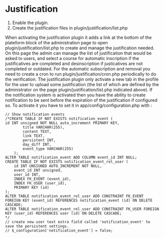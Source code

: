 Justification
==============

1. Enable the plugin.
2. Create the justification files in plugin/justification/list.php


When activating the justification plugin it adds a link at the bottom of the plateform block of the administration page to open plugin/justification/list.php to create and manage the justification needed.
On this page the admin can manage the list of justification that would be asked to users, and select a course for automatic inscription if the justificatives are completed and desinscription if justicatives are not completed or outdated. For the automatic subscription and removal you need to create a cron to run plugin/justification/cron.php periodically to do the verification.
The justification plugin only activate a new tab in the profile for the user to upload some justification (the list of which are defined by the administrator on the page plugin/justification/list.php indicated above).
If the notification system is activated then you have the ability to create notification to be sent before the expiration of the justification if configured so.
To activate it you have to set it in app/config/configuration.php with :
```
// Show notification events
/*CREATE TABLE IF NOT EXISTS notification_event (
id INT unsigned NOT NULL auto_increment PRIMARY KEY,
        title VARCHAR(255),
        content TEXT,
        link TEXT,
        persistent INT,
        day_diff INT,
        event_type VARCHAR(255)
    );
ALTER TABLE notification_event ADD COLUMN event_id INT NULL;
CREATE TABLE IF NOT EXISTS notification_event_rel_user (
    id INT UNSIGNED AUTO_INCREMENT NOT NULL,
    event_id INT unsigned,
    user_id INT,
    INDEX FK_EVENT (event_id),
    INDEX FK_USER (user_id),
    PRIMARY KEY (id)
);
ALTER TABLE notification_event_rel_user ADD CONSTRAINT FK_EVENT FOREIGN KEY (event_id) REFERENCES notification_event (id) ON DELETE CASCADE;
ALTER TABLE notification_event_rel_user ADD CONSTRAINT FK_USER FOREIGN KEY (user_id) REFERENCES user (id) ON DELETE CASCADE;
*/
// create new user text extra field called 'notification_event' to save the persistent settings.
// $_configuration['notification_event'] = false;
```

